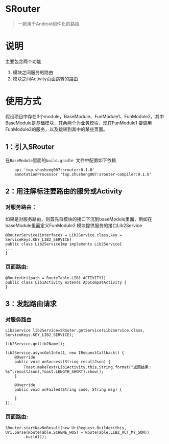 # SRouter
>一款用于Android组件化的路由

# 说明
主要包含两个功能
1. 模块之间服务的路由
2. 模块之间Activity页面跳转的路由

# 使用方式
假设项目中存在3个module，BaseModule、FunModule1、FunModule2。其中BaseModule是基础模块，其余两个为业务模块，现在FunModule1 要调用FunModule2的服务，以及跳转到其中的某些页面。

## 1：引入SRouter
在`BaseModule`里面的`build.gradle `文件中配置如下依赖
```
    api 'top.shusheng007:srouter:0.1.0'
    annotationProcessor 'top.shusheng007:srouter-compiler:0.1.0'
```
## 2：用注解标注要路由的服务或Activity
### 对服务路由：
如果是对服务路由，则首先将模块的接口下沉到baseModule里面，例如在baseModule里面定义FunModule2 模块提供服务的接口Lib2Service
```
@RouterService(interfaces = Lib2Service.class,key = ServiceKeys.KEY_LIB2_SERVICE)
public class Lib2ServiceImp implements Lib2Service{
...
}
```
### 页面路由:
```
@RouterUri(path = RouteTable.LIB1_ACTIVITY1)
public class Lib1Activity extends AppCompatActivity {
}
```

## 3：发起路由请求

### 对服务路由
```
Lib2Service lib2Service=SRouter.getService(Lib2Service.class, ServiceKeys.KEY_LIB2_SERVICE);

lib2Service.getLib2Name();

lib2Service.asyncGetInfo(1, new IRequestCallback() {
    @Override
    public void onSuccess(String resultJson) {
        Toast.makeText(Lib1Activity.this,String.format("返回结果：%s",resultJson),Toast.LENGTH_SHORT).show();
    }

    @Override
    public void onFailed(String code, String msg) {

    }
});
```

### 页面路由:
```
SRouter.startNavNoResult(new UriRequest.Builder(this, Uri.parse(RouteTable.SCHEME_HOST + RouteTable.LIB2_ACT_MY_SON))
        .build());
```